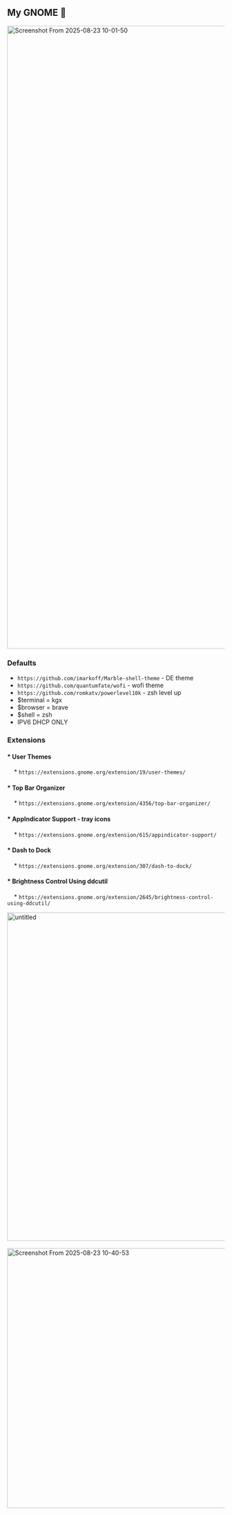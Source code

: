 ## My GNOME 🐧



<img width="2560" height="1440" alt="Screenshot From 2025-08-23 10-01-50" src="https://github.com/user-attachments/assets/47f126eb-4299-4271-936d-e72f474a2b46" />




### Defaults
 * `https://github.com/imarkoff/Marble-shell-theme` - DE theme
 * `https://github.com/quantumfate/wofi` - wofi theme
 * `https://github.com/romkatv/powerlevel10k` - zsh level up
 * $terminal = kgx
 * $browser = brave
 * $shell = zsh
 * IPV6 DHCP ONLY


### Extensions

#### * **User Themes**


    * `https://extensions.gnome.org/extension/19/user-themes/`



#### * **Top Bar Organizer**

    * `https://extensions.gnome.org/extension/4356/top-bar-organizer/`



#### * **AppIndicator Support - tray icons**


    * `https://extensions.gnome.org/extension/615/appindicator-support/`



#### * **Dash to Dock**

    * `https://extensions.gnome.org/extension/307/dash-to-dock/`



#### * **Brightness Control Using ddcutil**

    * `https://extensions.gnome.org/extension/2645/brightness-control-using-ddcutil/`

<img width="523" height="759" alt="untitled" src="https://github.com/user-attachments/assets/66259359-9662-4c4f-9b6c-f3c6b52f6a92" />
   <img width="767" height="601" alt="Screenshot From 2025-08-23 10-40-53" src="https://github.com/user-attachments/assets/91a0003e-f630-4611-aa29-d6c8d31b1562" />


